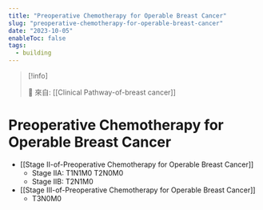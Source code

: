 ```yaml
---
title: "Preoperative Chemotherapy for Operable Breast Cancer"
slug: "preoperative-chemotherapy-for-operable-breast-cancer"
date: "2023-10-05"
enableToc: false
tags:
  - building
---
```


> [!info]
>
> 🌱 來自: [[Clinical Pathway-of-breast cancer]]

# Preoperative Chemotherapy for Operable Breast Cancer

- [[Stage II-of-Preoperative Chemotherapy for Operable Breast Cancer]]
    - Stage IIA: T1N1M0 T2N0M0
    - Stage IIB: T2N1M0
- [[Stage III-of-Preoperative Chemotherapy for Operable Breast Cancer]]
    - T3N0M0
